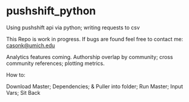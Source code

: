 # pushshift_python
Using pushshift api via python; writing requests to csv

This Repo is work in progress. If bugs are found feel free to contact me: casonk@umich.edu

Analytics features coming.
Authorship overlap by community; cross community references; plotting metrics. 


How to:

Download Master; Dependencies; & Puller into folder; Run Master; Input Vars; Sit Back
